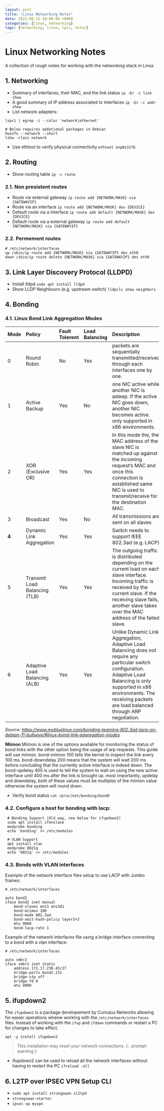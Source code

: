 ```yaml
---
layout: post
title: "Linux Networking Notes"
date: 2022-08-12 10:00:00 +0900
categories: [linux, networking]
tags: [networking, linux, lpic, notes]
---
```



# Linux Networking Notes

A collection of rough notes for working with the networking stack in Linux


## 1. Networking

- Summary of interfaces, their MAC, and the link status `ip -br -c link show`
- A good summary of IP address associated to interfaces `ip -br -c addr show`
- List network adapters: 

 ```
 lspci | egrep -i --color 'network|ethernet'
 
 # Below requires addational packages in Debian
 hwinfo --network --short
 lshw -class network
 ```
 
-  Use ethtool to verify physical connectivity  `ethtool enp0s31f6`

## 2. Routing

- Show routing table `ip -c route`

### 2.1. Non presistent routes 

- Route via external gateway `ip route add {NETWORK/MASK} via {GATEWAYIP}`
- Route via an interface `ip route add {NETWORK/MASK} dev {DEVICE}`
- Default route via a interface `ip route add default {NETWORK/MASK} dev {DEVICE}`
- Default route via a external gateway `ip route add default {NETWORK/MASK} via {GATEWAYIP}`

### 2.2. Permement routes
```shell
# /etc/network/interfaces
up /sbin/ip route add {NETWORK/MASK} via {GATEWAYIP} dev eth0
down /sbin/ip route delete {NETWORK/MASK} via {GATEWAYIP} dev eth0
```

## 3. Link Layer Discovery Protocol (LLDPD)

- Install lldpd `sudo apt install lldpd`
- Show LLDP Neighbours (e.g. upstream switch) `lldpcli show neighbors`


## 4. Bonding




### 4.1. Linux Bond Link Aggregation Modes

| Mode | Policy | Fault Tolerent | Load Balancing | Description
| :- | :- | :- | :- | :- 
| 0 | Round Robin | No | Yes | packets are sequentially transmitted/received through each interfaces one by one.
| 1 | Active Backup | Yes | No  | one NIC active while another NIC is asleep. If the active NIC goes down, another NIC becomes active. only supported in x86 environments.	
| 2| XOR (Exclusive OR) | Yes | Yes | In this mode the, the MAC address of the slave NIC is matched up against the incoming request’s MAC and once this connection is established same NIC is used to transmit/receive for the destination MAC.	
| 3 | Broadcast | Yes | No | 	All transmissions are sent on all slaves
| **4** | Dynamic Link Aggregation | Yes | Yes | Switch needs to support  IEEE 802.3ad (e.g. LACP)
| 5 | Transmit Load Balancing (TLB) | Yes | Yes | The outgoing traffic is distributed depending on the current load on each slave interface. Incoming traffic is received by the current slave. If the receiving slave fails, another slave takes over the MAC address of the failed slave.
| 6 | Adaptive Load Balancing (ALB) | Yes | Yes | Unlike Dynamic Link Aggregation, Adaptive Load Balancing does not require any particular switch configuration. Adaptive Load Balancing is only supported in x86 environments. The receiving packets are load balanced through ARP negotiation.

*Source: https://www.mybluelinux.com/bonding-teaming-802.3ad-lacp-on-debian-11-bullseye/#linux-bond-link-aggregation-modes*

**Miimon**
Miimon is one of the options available for monitoring the status of bond links with the other option being the usage of arp requests. This guide will use miimon. bond-miimon 100 tells the kernel to inspect the link every 100 ms. bond-downdelay 200 means that the system will wait 200 ms before concluding that the currently active interface is indeed down. The bond-updelay 400 is used to tell the system to wait on using the new active interface until 400 ms after the link is brought up. most importantly, updelay and downdelay, both of these values must be multiples of the miimon value otherwise the system will round down.


-  Verify bond status `cat /proc/net/bonding/bond0`

### 4.2. Configure a host for bonding with lacp:

```shell
 # Bonding Support (Old way, see below for ifupdown2)
 sudo apt install ifenslave
 modprobe bonding
 echo 'bonding' >> /etc/modules
 
 # VLAN Support 
 apt install vlan
 modprobe 8021q
 echo '8021q' >> /etc/modules 
```


### 4.3. Bonds with VLAN interfaces 

Example of the network interface files setup to use LACP with Jumbo frames:
```
# /etc/network/interfaces

auto bond2
iface bond2 inet manual
	bond-slaves ens3 ens3d1
	bond-miimon 100
	bond-mode 802.3ad
	bond-xmit-hash-policy layer2+3
	mtu 9000
	bond-lacp-rate 1
```

Example of the network interfaces file using a bridge interface connecting to a bond with a vlan interface:
```
# /etc/network/interfaces

auto vmbr2
iface vmbr2 inet static
	address 172.17.230.43/27
	bridge-ports bond2.231
	bridge-stp off
	bridge-fd 0
	mtu 9000
```

## 5. ifupdown2

The `ifupdown2` is a package developement by Cumulus Networks allowing for easier operations whenw working with the `/etc/network/interfaces` files. Instead of working with the `ifup` and `ifdown` commands or restart a PC for changes to take effect. 

````
apt -y install ifupdown2
````
>This installation may reset your network connections.
{: .prompt-warning }

- ifupdown2 can be used to reload all the network interfaces without having to restart the PC `ifreload -all`

## 6. L2TP over IPSEC VPN Setup CLI

- `sudo apt install strongswan xl2tpd`
- `strongswan-starter`
- `ipsec up myvpn`
